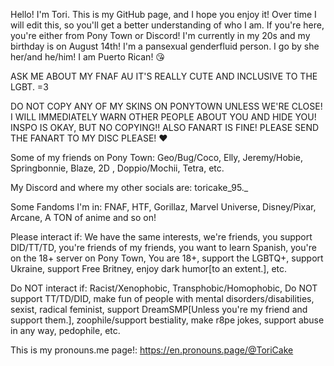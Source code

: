 Hello! I'm Tori. This is my GitHub page, and I hope you enjoy it! Over time I will edit this, so you'll get a better understanding of who I am. If you're here, you're either from Pony Town or Discord! I'm currently in my 20s and my birthday is on August 14th! I'm a pansexual genderfluid person. I go by she her/and he/him! I am Puerto Rican! 😘

ASK ME ABOUT MY FNAF AU IT'S REALLY CUTE AND INCLUSIVE TO THE LGBT. =3

DO NOT COPY ANY OF MY SKINS ON PONYTOWN UNLESS WE'RE CLOSE! I WILL IMMEDIATELY WARN OTHER PEOPLE ABOUT YOU AND HIDE YOU! INSPO IS OKAY, BUT NO COPYING!! ALSO FANART IS FINE! PLEASE SEND THE FANART TO MY DISC PLEASE! ❤️

Some of my friends on Pony Town: Geo/Bug/Coco, Elly, Jeremy/Hobie, Springbonnie, Blaze, 2D , Doppio/Mochii, Tetra, etc.

My Discord and where my other socials are: toricake_95._

Some Fandoms I'm in: FNAF, HTF, Gorillaz, Marvel Universe, Disney/Pixar, Arcane, A TON of anime and so on!

Please interact if: We have the same interests, we're friends, you support DID/TT/TD, you're friends of my friends, you want to learn Spanish, you're on the 18+ server on Pony Town, You are 18+, support the LGBTQ+, support Ukraine, support Free Britney, enjoy dark humor[to an extent.], etc.

Do NOT interact if: Racist/Xenophobic, Transphobic/Homophobic, Do NOT support TT/TD/DID, make fun of people with mental disorders/disabilities, sexist, radical feminist, support DreamSMP[Unless you're my friend and support them.], zoophile/support bestiality, make r8pe jokes, support abuse in any way, pedophile, etc.

This is my pronouns.me page!: https://en.pronouns.page/@ToriCake

